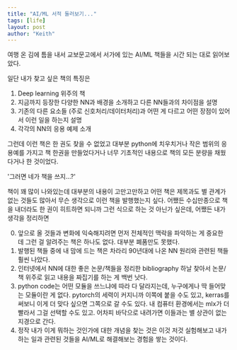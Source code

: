 ```yaml
---
title: "AI/ML 서적 둘러보기..."
tags: [life]
layout: post
author: "Keith"
---
```


여행 온 김에 틈을 내서 교보문고에서 서가에 있는 AI/ML 책들을 시간 되는 대로 읽어보았다.

일단 내가 찾고 싶은 책의 특징은

1. Deep learning 위주의 책
2. 지금까지 등장한 다양한 NN과 배경을 소개하고 다른 NN들과의 차이점을 설명
3. 기존의 다른 요소들 (주로 신호처리/데이터처리)과 어떤 게 다르고 어떤 장점이 있어서 이런 일을 하는지 설명
4. 각각의 NN의 응용 예제 소개

그런데 이런 책은 한 권도 찾을 수 없었고 대부분 python에 치우치거나 작은 범위의 응용예를 가지고 책 한권을 만들었다거나 너무 기초적인 내용으로 책의 모든 분량을 채웠다거나 한 것이었다.

'그러면 네가 책을 쓰지...?'

책이 꽤 많이 나와있는데 대부분의 내용이 고만고만하고 어떤 책은 제목과도 별 관계가 없는 것들도 많아서 무슨 생각으로 이런 책을 발행했는지 싶다. 어쨌든 수십만종으로 책을 내더라도 한 권이 히트하면 되니까 그런 식으로 하는 것 아닌가 싶은데, 어쨌든 내가 생각을 정리하면

0. 앞으로 올 것들과 변화에 익숙해지려면 먼저 전체적인 맥락을 파악하는 게 중요한 데 그런 걸 알려주는 책은 하나도 없다. 대부분 폐품만도 못했다.
1. 발행된 책들 중에 내 맘에 드는 책은 차라리 90년대에 나온 NN 원리와 관련된 책들 훨씬 나았다. 
2. 인터넷에서 NN에 대한 좋은 논문/책들을 정리한 bibliography 하날 찾아서 논문/책 위주로 읽고 내용을 짜집기를 하는 게 백번 낫다.
3. python code는 어떤 모듈을 쓰느냐에 따라 다 달라지는데, 누구에게나 딱 들어맞는 모듈이란 게 없다. pytorch의 세력이 커지니까 이쪽에 붙을 수도 있고, kerras를 써보니 이게 더 맞다 싶으면 그쪽으로 갈 수도 있다. 내 컴퓨터 환경에서는 mlx가 더 빨라서 그걸 선택할 수도 있고. 어차피 바닥으로 내려가면 이들과는 별 상관이 없는 지경으로 간다.
4. 정작 내가 이게 뭐하는 것인가에 대한 개념을 찾는 것은 이것 저것 실험해보고 내가 하는 일과 관련된 것들을 AI/ML로 해결해보는 경험을 쌓는 것이다.

